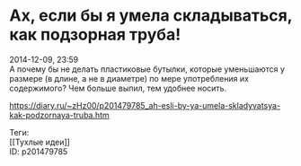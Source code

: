 Ах, если бы я умела складываться, как подзорная труба!
=======================================================

   
 2014-12-09, 23:59   
  А почему бы не делать пластиковые бутылки, которые уменьшаются у размере (в длине, а не в диаметре) по мере употребления их содержимого? Чем больше выпил, тем удобнее носить.   
    
 <https://diary.ru/~zHz00/p201479785_ah-esli-by-ya-umela-skladyvatsya-kak-podzornaya-truba.htm>   
   
 Теги:   
 [[Тухлые идеи]]   
 ID: p201479785